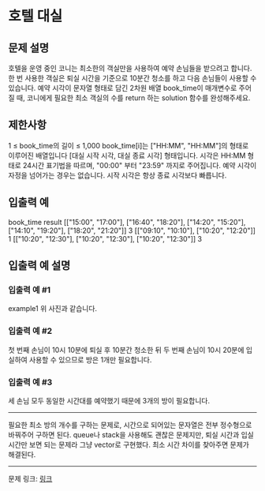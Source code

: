 # 호텔 대실
## 문제 설명

호텔을 운영 중인 코니는 최소한의 객실만을 사용하여 예약 손님들을 받으려고 합니다. 한 번 사용한 객실은 퇴실 시간을 기준으로 10분간 청소를 하고 다음 손님들이 사용할 수 있습니다.
예약 시각이 문자열 형태로 담긴 2차원 배열 book_time이 매개변수로 주어질 때, 코니에게 필요한 최소 객실의 수를 return 하는 solution 함수를 완성해주세요.
## 제한사항
1 ≤ book_time의 길이 ≤ 1,000
book_time[i]는 ["HH:MM", "HH:MM"]의 형태로 이루어진 배열입니다
[대실 시작 시각, 대실 종료 시각] 형태입니다.
시각은 HH:MM 형태로 24시간 표기법을 따르며, "00:00" 부터 "23:59" 까지로 주어집니다.
예약 시각이 자정을 넘어가는 경우는 없습니다.
시작 시각은 항상 종료 시각보다 빠릅니다.
## 입출력 예
book_time	result
[["15:00", "17:00"], ["16:40", "18:20"], ["14:20", "15:20"], ["14:10", "19:20"], ["18:20", "21:20"]]	3
[["09:10", "10:10"], ["10:20", "12:20"]]	1
[["10:20", "12:30"], ["10:20", "12:30"], ["10:20", "12:30"]]	3
## 입출력 예 설명
### 입출력 예 #1
example1
위 사진과 같습니다.
### 입출력 예 #2
첫 번째 손님이 10시 10분에 퇴실 후 10분간 청소한 뒤 두 번째 손님이 10시 20분에 입실하여 사용할 수 있으므로 방은 1개만 필요합니다.
### 입출력 예 #3
세 손님 모두 동일한 시간대를 예약했기 때문에 3개의 방이 필요합니다.

***

필요한 최소 방의 개수를 구하는 문제로, 시간으로 되어있는 문자열은 전부 정수형으로 바꿔주어 구하면 된다. queue나 stack을 사용해도 괜찮은 문제지만, 퇴실 시간과 입실 시간만 보면 되는 문제라 그냥 vector로 구현했다. 최소 시간 차이를 찾아주면 문제가 해결된다.

***
문제 링크: [링크](https://school.programmers.co.kr/learn/courses/30/lessons/155651)
